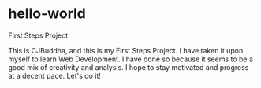 # hello-world
First Steps Project

This is CJBuddha, and this is my First Steps Project. 
I have taken it upon myself to learn Web Development.
I have done so because it seems to be a good mix of creativity and analysis.
I hope to stay motivated and progress at a decent pace.
Let's do it!
